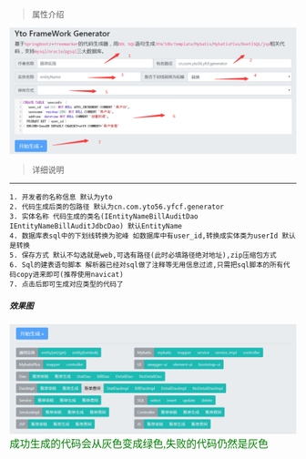>属性介绍

![dashboot](../images/useImg.jpg)

> 详细说明
----
    1. 开发者的名称信息 默认为yto
    2. 代码生成后类的包路径 默认为cn.com.yto56.yfcf.generator
    3. 实体名称 代码生成的类名(IEntityNameBillAuditDao IEntityNameBillAuditJdbcDao) 默认EntityName 
    4. 数据库表sql中的下划线转换为驼峰 如数据库中有user_id,转换成实体类为userId 默认是转换
    5. 保存方式 默认不勾选就是web,可选有路径(此时必填路径绝对地址),zip压缩包方式
    6. Sql的建表语句脚本 解析器已经对sql做了注释等无用信息过滤,只需把sql脚本的所有代码copy进来即可(推荐使用navicat)
    7. 点击后即可生成对应类型的代码了
#####  效果图   
   ![效果图](../images/resultImg.jpg)
  <font face="微软雅黑" size=4 color=#008000 >成功生成的代码会从灰色变成绿色,失败的代码仍然是灰色</font>
   